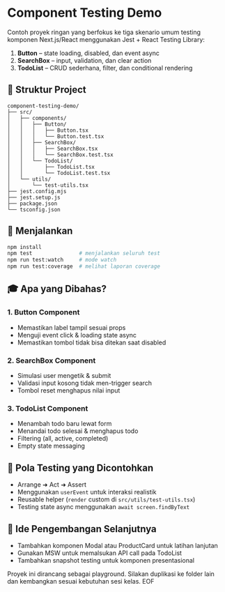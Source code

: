 # Component Testing Demo

Contoh proyek ringan yang berfokus ke tiga skenario umum testing komponen Next.js/React menggunakan Jest + React Testing Library:

1. **Button** – state loading, disabled, dan event async
2. **SearchBox** – input, validation, dan clear action
3. **TodoList** – CRUD sederhana, filter, dan conditional rendering

## 📁 Struktur Project
```
component-testing-demo/
├── src/
│   ├── components/
│   │   ├── Button/
│   │   │   ├── Button.tsx
│   │   │   └── Button.test.tsx
│   │   ├── SearchBox/
│   │   │   ├── SearchBox.tsx
│   │   │   └── SearchBox.test.tsx
│   │   └── TodoList/
│   │       ├── TodoList.tsx
│   │       └── TodoList.test.tsx
│   └── utils/
│       └── test-utils.tsx
├── jest.config.mjs
├── jest.setup.js
├── package.json
└── tsconfig.json
```

## 🚀 Menjalankan
```bash
npm install
npm test               # menjalankan seluruh test
npm run test:watch     # mode watch
npm run test:coverage  # melihat laporan coverage
```

## 🎓 Apa yang Dibahas?

### 1. Button Component
- Memastikan label tampil sesuai props
- Menguji event click & loading state async
- Memastikan tombol tidak bisa ditekan saat disabled

### 2. SearchBox Component
- Simulasi user mengetik & submit
- Validasi input kosong tidak men-trigger search
- Tombol reset menghapus nilai input

### 3. TodoList Component
- Menambah todo baru lewat form
- Menandai todo selesai & menghapus todo
- Filtering (all, active, completed)
- Empty state messaging

## 🧪 Pola Testing yang Dicontohkan
- Arrange ➜ Act ➜ Assert
- Menggunakan `userEvent` untuk interaksi realistik
- Reusable helper (`render` custom di `src/utils/test-utils.tsx`)
- Testing state async menggunakan `await screen.findByText`

## 🔄 Ide Pengembangan Selanjutnya
- Tambahkan komponen Modal atau ProductCard untuk latihan lanjutan
- Gunakan MSW untuk memalsukan API call pada TodoList
- Tambahkan snapshot testing untuk komponen presentasional

Proyek ini dirancang sebagai playground. Silakan duplikasi ke folder lain dan kembangkan sesuai kebutuhan sesi kelas. EOF
